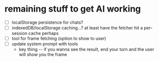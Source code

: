 # remaining stuff to get AI working

- [ ] localStorage persistence for chats?
- [ ] indexedDB/localStorage caching...? at least have the fetcher hit a per-session cache perhaps
- [ ] tool for frame fetching (option to show to user)
- [ ] update system prompt with tools
  * key thing -- if you wanna see the result, end your turn and the user will show you the frame
